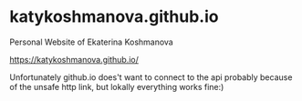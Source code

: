 # katykoshmanova.github.io
Personal Website of Ekaterina Koshmanova

https://katykoshmanova.github.io/

Unfortunately github.io does't want to connect to the api probably because of the unsafe http link, but lokally everything works fine:)
